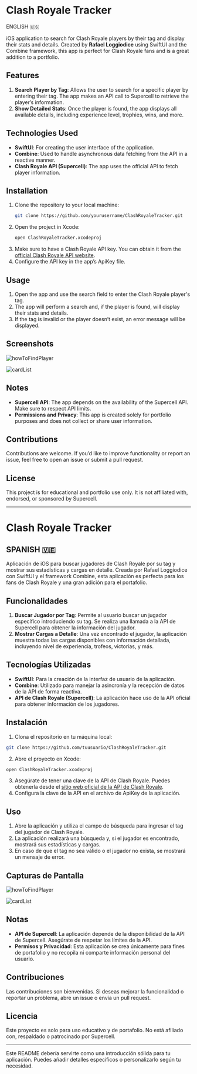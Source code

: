 # Clash Royale Tracker


ENGLISH 🇺🇸

iOS application to search for Clash Royale players by their tag and display their stats and details. Created by **Rafael Loggiodice** using SwiftUI and the Combine framework, this app is perfect for Clash Royale fans and is a great addition to a portfolio.

## Features

1. **Search Player by Tag**: Allows the user to search for a specific player by entering their tag. The app makes an API call to Supercell to retrieve the player’s information.
2. **Show Detailed Stats**: Once the player is found, the app displays all available details, including experience level, trophies, wins, and more.

## Technologies Used

- **SwiftUI**: For creating the user interface of the application.
- **Combine**: Used to handle asynchronous data fetching from the API in a reactive manner.
- **Clash Royale API (Supercell)**: The app uses the official API to fetch player information.

## Installation

1. Clone the repository to your local machine:
    ```bash
    git clone https://github.com/yourusername/ClashRoyaleTracker.git
    ```
2. Open the project in Xcode:
    ```bash
    open ClashRoyaleTracker.xcodeproj
    ```
3. Make sure to have a Clash Royale API key. You can obtain it from the [official Clash Royale API website](https://developer.clashroyale.com).
4. Configure the API key in the app’s ApiKey file.

## Usage

1. Open the app and use the search field to enter the Clash Royale player's tag.
2. The app will perform a search and, if the player is found, will display their stats and details.
3. If the tag is invalid or the player doesn’t exist, an error message will be displayed.

## Screenshots

![howToFindPlayer](https://github.com/user-attachments/assets/478d0b2a-009d-4889-ac6e-7c4b9d3f1dcd)

![cardList](https://github.com/user-attachments/assets/3031746e-a977-4517-ac8f-751befa7c1d7)


## Notes

- **Supercell API**: The app depends on the availability of the Supercell API. Make sure to respect API limits.
- **Permissions and Privacy**: This app is created solely for portfolio purposes and does not collect or share user information.

## Contributions

Contributions are welcome. If you’d like to improve functionality or report an issue, feel free to open an issue or submit a pull request.

## License

This project is for educational and portfolio use only. It is not affiliated with, endorsed, or sponsored by Supercell.

---

# Clash Royale Tracker

SPANISH 🇻🇪
---

Aplicación de iOS para buscar jugadores de Clash Royale por su tag y mostrar sus estadísticas y cargas en detalle. Creada por Rafael Loggiodice con SwiftUI y el framework Combine, esta aplicación es perfecta para los fans de Clash Royale y una gran adición para el portafolio.

## Funcionalidades

1. **Buscar Jugador por Tag**: Permite al usuario buscar un jugador específico introduciendo su tag. Se realiza una llamada a la API de Supercell para obtener la información del jugador.
2. **Mostrar Cargas a Detalle**: Una vez encontrado el jugador, la aplicación muestra todas las cargas disponibles con información detallada, incluyendo nivel de experiencia, trofeos, victorias, y más.

## Tecnologías Utilizadas

- **SwiftUI**: Para la creación de la interfaz de usuario de la aplicación.
- **Combine**: Utilizado para manejar la asincronía y la recepción de datos de la API de forma reactiva.
- **API de Clash Royale (Supercell)**: La aplicación hace uso de la API oficial para obtener información de los jugadores.

## Instalación

1. Clona el repositorio en tu máquina local:
```bash
git clone https://github.com/tuusuario/ClashRoyaleTracker.git
```
2. Abre el proyecto en Xcode:
```bash
open ClashRoyaleTracker.xcodeproj
```
3. Asegúrate de tener una clave de la API de Clash Royale. Puedes obtenerla desde el [sitio web oficial de la API de Clash Royale](https://developer.clashroyale.com).
4. Configura la clave de la API en el archivo de ApiKey de la aplicación.

## Uso

1. Abre la aplicación y utiliza el campo de búsqueda para ingresar el tag del jugador de Clash Royale.
2. La aplicación realizará una búsqueda y, si el jugador es encontrado, mostrará sus estadísticas y cargas.
3. En caso de que el tag no sea válido o el jugador no exista, se mostrará un mensaje de error.

## Capturas de Pantalla

![howToFindPlayer](https://github.com/user-attachments/assets/478d0b2a-009d-4889-ac6e-7c4b9d3f1dcd)

![cardList](https://github.com/user-attachments/assets/3031746e-a977-4517-ac8f-751befa7c1d7)

## Notas

- **API de Supercell**: La aplicación depende de la disponibilidad de la API de Supercell. Asegúrate de respetar los límites de la API.
- **Permisos y Privacidad**: Esta aplicación se crea únicamente para fines de portafolio y no recopila ni comparte información personal del usuario.

## Contribuciones

Las contribuciones son bienvenidas. Si deseas mejorar la funcionalidad o reportar un problema, abre un issue o envía un pull request.

## Licencia

Este proyecto es solo para uso educativo y de portafolio. No está afiliado con, respaldado o patrocinado por Supercell.

--- 

Este README debería servirte como una introducción sólida para tu aplicación. Puedes añadir detalles específicos o personalizarlo según tu necesidad.
